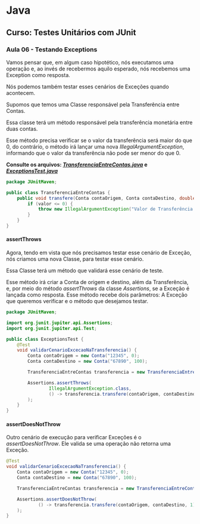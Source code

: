 # Java

## Curso: Testes Unitários com JUnit

### Aula 06 - Testando Exceptions

Vamos pensar que, em algum caso hipotético, nós executamos uma operação e, ao invés de recebermos aquilo esperado, nós recebemos uma Exception como resposta.

Nós podemos também testar esses cenários de Exceções quando acontecem.

Supomos que temos uma Classe responsável pela Transferência entre Contas.

Essa classe terá um método responsável pela transferência monetária entre duas contas.

Esse método precisa verificar se o valor da transferência será maior do que 0, do contrário, o método irá lançar uma nova *IllegalArgumentException*, informando que o valor da transferência não pode ser menor do que 0.

**Consulte os arquivos: *[TransferenciaEntreContas.java](./JUnitMaven/src/main/java/JUnitMaven/TransferenciaEntreContas.java)* e *[ExceptionsTest.java](./JUnitMaven/src/test/java/JUnitMaven/ExceptionsTest.java)***

```java
package JUnitMaven;

public class TransferenciaEntreContas {
    public void transfere(Conta contaOrigem, Conta contaDestino, double valor) {
        if (valor <= 0) {
            throw new IllegalArgumentException("Valor de Transferência não pode ser menor do que 0");
        }
    }
}
```

#### assertThrows

Agora, tendo em vista que nós precisamos testar esse cenário de Exceção, nós criamos uma nova Classe, para testar esse cenário.

Essa Classe terá um método que validará esse cenário de teste.

Esse método irá criar a Conta de origem e destino, além da Transferência, e, por meio do método *assertThrows* da classe *Assertions*, se a Exceção é lançada como resposta. Esse método recebe dois parâmetros: A Exceção que queremos verificar e o método que desejamos testar.

```java
package JUnitMaven;

import org.junit.jupiter.api.Assertions;
import org.junit.jupiter.api.Test;

public class ExceptionsTest {
    @Test
    void validarCenarioExcecaoNaTransferencia() {
        Conta contaOrigem = new Conta("12345", 0);
        Conta contaDestino = new Conta("67890", 100);

        TransferenciaEntreContas transferencia = new TransferenciaEntreContas();

        Assertions.assertThrows(
                IllegalArgumentException.class,
                () -> transferencia.transfere(contaOrigem, contaDestino, -1)
        );
    }
}
```

#### assertDoesNotThrow

Outro cenário de execução para verificar Exceções é o *assertDoesNotThrow*. Ele valida se uma operação não retorna uma Exceção.

```java
@Test
void validarCenarioExcecaoNaTransferencia() {
    Conta contaOrigem = new Conta("12345", 0);
    Conta contaDestino = new Conta("67890", 100);

    TransferenciaEntreContas transferencia = new TransferenciaEntreContas();

    Assertions.assertDoesNotThrow(
            () -> transferencia.transfere(contaOrigem, contaDestino, 1)
    );
}
```